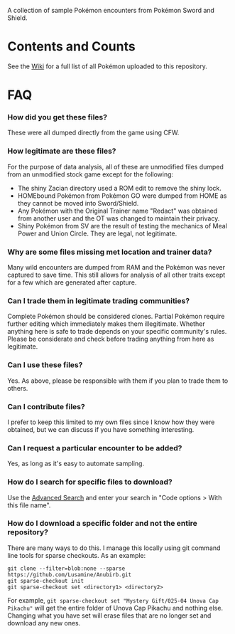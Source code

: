 A collection of sample Pokémon encounters from Pokémon Sword and Shield.

# Contents and Counts
See the [Wiki](https://github.com/Lusamine/Anubirb/wiki) for a full list of all Pokémon uploaded to this repository.

# FAQ

### How did you get these files?  
These were all dumped directly from the game using CFW.

### How legitimate are these files?  
For the purpose of data analysis, all of these are unmodified files dumped from an unmodified stock game except for the following:  
* The shiny Zacian directory used a ROM edit to remove the shiny lock.
* HOMEbound Pokémon from Pokémon GO were dumped from HOME as they cannot be moved into Sword/Shield.
* Any Pokémon with the Original Trainer name "Redact" was obtained from another user and the OT was changed to maintain their privacy.
* Shiny Pokémon from SV are the result of testing the mechanics of Meal Power and Union Circle. They are legal, not legitimate.

### Why are some files missing met location and trainer data?  
Many wild encounters are dumped from RAM and the Pokémon was never captured to save time. This still allows for analysis of all other traits except for a few which are generated after capture.

### Can I trade them in legitimate trading communities?  
Complete Pokémon should be considered clones. Partial Pokémon require further editing which immediately makes them illegitimate. Whether anything here is safe to trade depends on your specific community's rules. Please be considerate and check before trading anything from here as legitimate.

### Can I use these files?  
Yes. As above, please be responsible with them if you plan to trade them to others.

### Can I contribute files?  
I prefer to keep this limited to my own files since I know how they were obtained, but we can discuss if you have something interesting.

### Can I request a particular encounter to be added?  
Yes, as long as it's easy to automate sampling.

### How do I search for specific files to download?  
Use the [Advanced Search](https://github.com/search/advanced?q=repo%3ALusamine%2FAnubirb&type=Code) and enter your search in "Code options > With this file name".

### How do I download a specific folder and not the entire repository?  
There are many ways to do this. I manage this locally using git command line tools for sparse checkouts.  As an example:  
```
git clone --filter=blob:none --sparse https://github.com/Lusamine/Anubirb.git
git sparse-checkout init
git sparse-checkout set <directory1> <directory2>
```
For example, `git sparse-checkout set "Mystery Gift/025-04 Unova Cap Pikachu"` will get the entire folder of Unova Cap Pikachu and nothing else. Changing what you have set will erase files that are no longer set and download any new ones.

